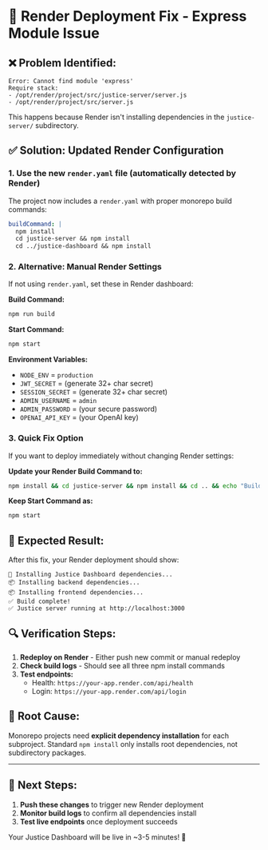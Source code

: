 # 🔧 Render Deployment Fix - Express Module Issue

## ❌ **Problem Identified:**

```
Error: Cannot find module 'express'
Require stack:
- /opt/render/project/src/justice-server/server.js
- /opt/render/project/src/server.js
```

This happens because Render isn't installing dependencies in the `justice-server/` subdirectory.

## ✅ **Solution: Updated Render Configuration**

### 1. **Use the new `render.yaml` file** (automatically detected by Render)

The project now includes a `render.yaml` with proper monorepo build commands:

```yaml
buildCommand: |
  npm install
  cd justice-server && npm install  
  cd ../justice-dashboard && npm install
```

### 2. **Alternative: Manual Render Settings**

If not using `render.yaml`, set these in Render dashboard:

**Build Command:**
```bash
npm run build
```

**Start Command:**
```bash
npm start
```

**Environment Variables:**
- `NODE_ENV` = `production`
- `JWT_SECRET` = (generate 32+ char secret)
- `SESSION_SECRET` = (generate 32+ char secret)  
- `ADMIN_USERNAME` = `admin`
- `ADMIN_PASSWORD` = (your secure password)
- `OPENAI_API_KEY` = (your OpenAI key)

### 3. **Quick Fix Option**

If you want to deploy immediately without changing Render settings:

**Update your Render Build Command to:**
```bash
npm install && cd justice-server && npm install && cd .. && echo "Build complete"
```

**Keep Start Command as:**
```bash
npm start
```

## 🚀 **Expected Result:**

After this fix, your Render deployment should show:

```
🚀 Installing Justice Dashboard dependencies...
📦 Installing backend dependencies...  
📦 Installing frontend dependencies...
✅ Build complete!
✅ Justice server running at http://localhost:3000
```

## 🔍 **Verification Steps:**

1. **Redeploy on Render** - Either push new commit or manual redeploy
2. **Check build logs** - Should see all three npm install commands
3. **Test endpoints:**
   - Health: `https://your-app.render.com/api/health`
   - Login: `https://your-app.render.com/api/login`

## 🎯 **Root Cause:**

Monorepo projects need **explicit dependency installation** for each subproject. Standard `npm install` only installs root dependencies, not subdirectory packages.

---

## 🚀 **Next Steps:**

1. **Push these changes** to trigger new Render deployment
2. **Monitor build logs** to confirm all dependencies install
3. **Test live endpoints** once deployment succeeds

Your Justice Dashboard will be live in ~3-5 minutes! 🌟
